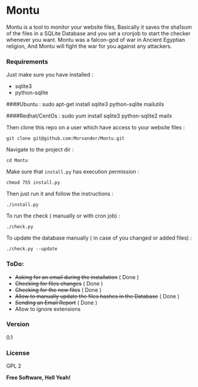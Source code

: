 # Montu

Montu is a tool to monitor your website files, Basically it saves the sha1sum of the files in a SQLite Database and you set a cronjob to start the checker whenever you want.
Montu was a falcon-god of war in Ancient Egyptian religion, And Montu will fight the war for you against any attackers.

### Requirements
Just make sure you have installed : 
* sqlite3
* python-sqlite
 
####Ubuntu : 
    sudo apt-get install sqlite3 python-sqlite mailutils

####Redhat/CentOs : 
    sudo yum install sqlite3 python-sqlite2 mailx

Then clone this repo on a user which have access to your website files :

    git clone git@github.com:Morxander/Montu.git

Navigate to the project dir :
    
    cd Montu
Make sure that `install.py` has execution permission :
    
    chmod 755 install.py
Then just run it and follow the instructions :

    ./install.py
To run the check ( manually or with cron job) :

    ./check.py
To update the database manually ( in case of you changed or added files) :

    ./check.py --update

### ToDo:

* ~~Asking for an email during the installation~~ ( Done )
* ~~Checking for files changes~~ ( Done )
* ~~Checking for the new files~~ ( Done )
* ~~Allow to manually update the files hashes in the Database~~ ( Done )
* ~~Sending an Email Report~~ ( Done )
* Allow to ignore extensions

### Version
0.1

### License
GPL 2

**Free Software, Hell Yeah!**
